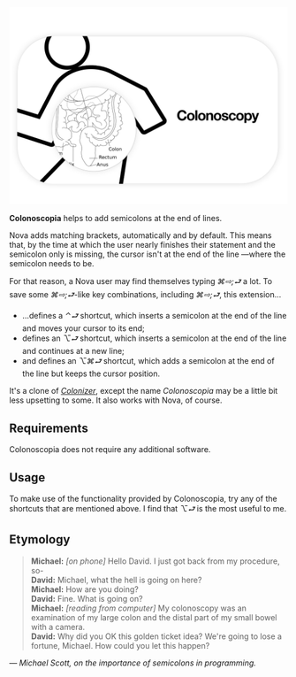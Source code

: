 <!--
👋 Hello! As Nova users browse the extensions library, a good README can help them understand what your extension does, how it works, and what setup or configuration it may require.

Not every extension will need every item described below. Use your best judgement when deciding which parts to keep to provide the best experience for your new users.

💡 Quick Tip! As you edit this README template, you can preview your changes by selecting **Extensions → Activate Project as Extension**, opening the Extension Library, and selecting "Colonoscopia" in the sidebar.

Let's get started!
-->

<!--
🎈 Include a brief description of the features your extension provides. For example:
-->

![an illustration of a person and their intestine next to the word 'colonoscopy'](Colonoscopy.png)

**Colonoscopia** helps to add semicolons at the end of lines.

Nova adds matching brackets, automatically and by default. This means that, by the time at which the user nearly finishes their statement and the semicolon only is missing, the cursor isn't at the end of the line —where the semicolon needs to be.

For that reason, a Nova user may find themselves typing _⌘⇨;⮐_ a lot. To save some _⌘⇨;⮐_-like key combinations, including _⌘⇨;⮐_, this extension…

- …defines a _⌃⮐_ shortcut, which inserts a semicolon at the end of the line and moves your cursor to its end;
- defines an _⌥⮐_ shortcut, which inserts a semicolon at the end of the line and continues at a new line;
- and defines an _⌥⌘⮐_ shortcut, which adds a semicolon at the end of the line but keeps the cursor position.

It's a clone of [_Colonizer_](https://marketplace.visualstudio.com/items?itemName=vmsynkov.colonize), except the name _Colonoscopia_ may be a little bit less upsetting to some. It also works with Nova, of course.

## Requirements

Colonoscopia does not require any additional software.

## Usage

To make use of the functionality provided by Colonoscopia, try any of the shortcuts that are mentioned above. I find that _⌥⮐_ is the most useful to me.

<!--
👋 That's it! Happy developing!

P.S. If you'd like, you can remove these comments before submitting your extension 😉
-->

## Etymology

> **Michael:** _\[on phone\]_ Hello David. I just got back from my procedure, so-  
> **David:** Michael, what the hell is going on here?  
> **Michael:** How are you doing?  
> **David:** Fine. What is going on?  
> **Michael:** _\[reading from computer\]_ My colonoscopy was an examination of my large colon and the distal part of my small bowel with a camera.  
> **David:** Why did you OK this golden ticket idea? We're going to lose a fortune, Michael. How could you let this happen?

_— Michael Scott, on the importance of semicolons in programming._
